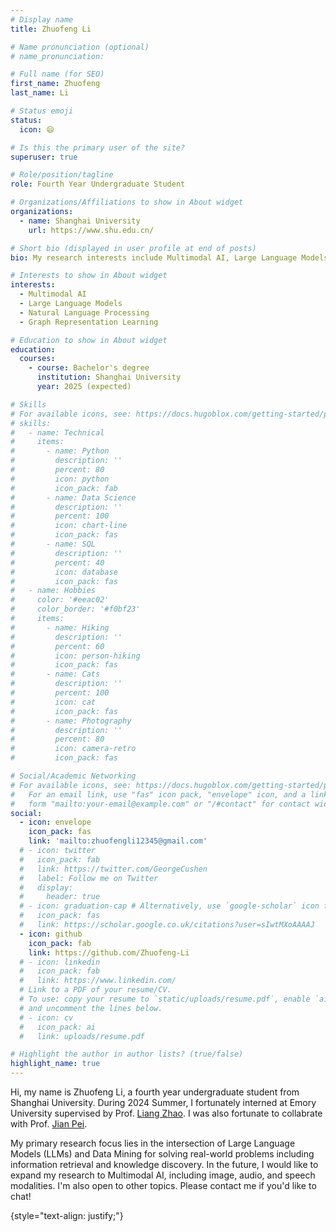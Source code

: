 ```yaml
---
# Display name
title: Zhuofeng Li

# Name pronunciation (optional)
# name_pronunciation: 

# Full name (for SEO)
first_name: Zhuofeng
last_name: Li

# Status emoji
status:
  icon: 😄

# Is this the primary user of the site?
superuser: true

# Role/position/tagline
role: Fourth Year Undergraduate Student

# Organizations/Affiliations to show in About widget
organizations:
  - name: Shanghai University
    url: https://www.shu.edu.cn/

# Short bio (displayed in user profile at end of posts)
bio: My research interests include Multimodal AI, Large Language Models and Graph Representation Learning.

# Interests to show in About widget
interests:
  - Multimodal AI
  - Large Language Models
  - Natural Language Processing
  - Graph Representation Learning

# Education to show in About widget
education:
  courses:
    - course: Bachelor's degree
      institution: Shanghai University
      year: 2025 (expected)

# Skills
# For available icons, see: https://docs.hugoblox.com/getting-started/page-builder/#icons
# skills:
#   - name: Technical
#     items:
#       - name: Python
#         description: ''
#         percent: 80
#         icon: python
#         icon_pack: fab
#       - name: Data Science
#         description: ''
#         percent: 100
#         icon: chart-line
#         icon_pack: fas
#       - name: SQL
#         description: ''
#         percent: 40
#         icon: database
#         icon_pack: fas
#   - name: Hobbies
#     color: '#eeac02'
#     color_border: '#f0bf23'
#     items:
#       - name: Hiking
#         description: ''
#         percent: 60
#         icon: person-hiking
#         icon_pack: fas
#       - name: Cats
#         description: ''
#         percent: 100
#         icon: cat
#         icon_pack: fas
#       - name: Photography
#         description: ''
#         percent: 80
#         icon: camera-retro
#         icon_pack: fas

# Social/Academic Networking
# For available icons, see: https://docs.hugoblox.com/getting-started/page-builder/#icons
#   For an email link, use "fas" icon pack, "envelope" icon, and a link in the
#   form "mailto:your-email@example.com" or "/#contact" for contact widget.
social:
  - icon: envelope
    icon_pack: fas
    link: 'mailto:zhuofengli12345@gmail.com'
  # - icon: twitter
  #   icon_pack: fab
  #   link: https://twitter.com/GeorgeCushen
  #   label: Follow me on Twitter
  #   display:
  #     header: true
  # - icon: graduation-cap # Alternatively, use `google-scholar` icon from `ai` icon pack
  #   icon_pack: fas
  #   link: https://scholar.google.co.uk/citations?user=sIwtMXoAAAAJ
  - icon: github
    icon_pack: fab
    link: https://github.com/Zhuofeng-Li
  # - icon: linkedin
  #   icon_pack: fab
  #   link: https://www.linkedin.com/
  # Link to a PDF of your resume/CV.
  # To use: copy your resume to `static/uploads/resume.pdf`, enable `ai` icons in `params.yaml`,
  # and uncomment the lines below.
  # - icon: cv
  #   icon_pack: ai
  #   link: uploads/resume.pdf

# Highlight the author in author lists? (true/false)
highlight_name: true
---
```


Hi, my name is Zhuofeng Li, a fourth year undergraduate student from Shanghai University. During 2024 Summer, I fortunately interned at Emory University supervised by Prof. [Liang Zhao](http://cs.emory.edu/~lzhao41/). I was also fortunate to collabrate with Prof. [Jian Pei](https://scholar.google.com/citations?user=zIMEVKsAAAAJ&hl=en).

My primary research focus lies in the intersection of Large Language Models (LLMs) and Data Mining for solving real-world problems including information retrieval and knowledge discovery. In the future, I would like to expand my research to Multimodal AI, including image, audio, and speech modalities. I'm also open to other topics. Please contact me if you'd like to chat!

{style="text-align: justify;"}
